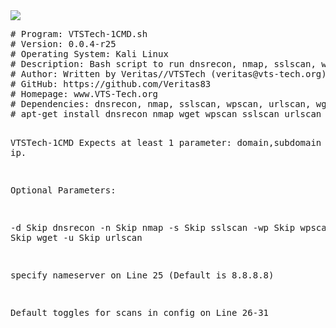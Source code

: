 <img src="https://i.imgur.com/NytAOZq.png">
<pre>
# Program: VTSTech-1CMD.sh
# Version: 0.0.4-r25
# Operating System: Kali Linux
# Description: Bash script to run dnsrecon, nmap, sslscan, wpscan and then wget on index and urlscan on result. Output saved per tool/target.
# Author: Written by Veritas//VTSTech (veritas@vts-tech.org)
# GitHub: https://github.com/Veritas83
# Homepage: www.VTS-Tech.org
# Dependencies: dnsrecon, nmap, sslscan, wpscan, urlscan, wget
# apt-get install dnsrecon nmap wget wpscan sslscan urlscan

VTSTech-1CMD
Expects at least 1 parameter: domain,subdomain or ip.

Optional Parameters:

-d Skip dnsrecon
-n Skip nmap
-s Skip sslscan
-wp Skip wpscan
-wg Skip wget
-u Skip urlscan

specify nameserver on Line 25 (Default is 8.8.8.8)

Default toggles for scans in config on Line 26-31
</pre>